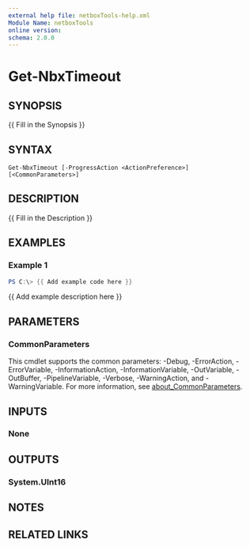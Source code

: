 ```yaml
---
external help file: netboxTools-help.xml
Module Name: netboxTools
online version:
schema: 2.0.0
---
```


# Get-NbxTimeout

## SYNOPSIS
{{ Fill in the Synopsis }}

## SYNTAX

```
Get-NbxTimeout [-ProgressAction <ActionPreference>] [<CommonParameters>]
```

## DESCRIPTION
{{ Fill in the Description }}

## EXAMPLES

### Example 1
```powershell
PS C:\> {{ Add example code here }}
```

{{ Add example description here }}

## PARAMETERS



### CommonParameters
This cmdlet supports the common parameters: -Debug, -ErrorAction, -ErrorVariable, -InformationAction, -InformationVariable, -OutVariable, -OutBuffer, -PipelineVariable, -Verbose, -WarningAction, and -WarningVariable. For more information, see [about_CommonParameters](http://go.microsoft.com/fwlink/?LinkID=113216).

## INPUTS

### None

## OUTPUTS

### System.UInt16

## NOTES

## RELATED LINKS
